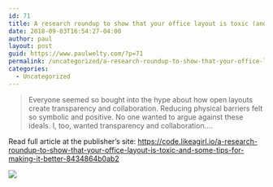 ```yaml
---
id: 71
title: A research roundup to show that your office layout is toxic (and some tips for making it better)
date: 2018-09-03T16:54:27-04:00
author: paul
layout: post
guid: https://www.paulwelty.com/?p=71
permalink: /uncategorized/a-research-roundup-to-show-that-your-office-layout-is-toxic-and-some-tips-for-making-it-better/
categories:
  - Uncategorized
---
```

> Everyone seemed so bought into the hype about how open layouts create transparency and collaboration. Reducing physical barriers felt so symbolic and positive. No one wanted to argue against these ideals. I, too, wanted transparency and collaboration&#8230;.

Read full article at the publisher’s site: <a href="https://code.likeagirl.io/a-research-roundup-to-show-that-your-office-layout-is-toxic-and-some-tips-for-making-it-better-8434864b0ab2" target="_blank">https://code.likeagirl.io/a-research-roundup-to-show-that-your-office-layout-is-toxic-and-some-tips-for-making-it-better-8434864b0ab2</a>

<img src="https://i2.wp.com/cdn-images-1.medium.com/max/2000/1*1VK771RsnnH-cHIv_nTMvA.png?w=758&#038;ssl=1" data-recalc-dims="1" />